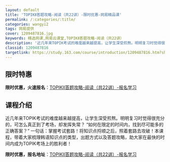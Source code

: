 ```yaml
---
layout: default
title: 'TOPIKⅡ答题攻略-阅读（共22讲）-限时优惠-网易精品课'
permalink: /:categories/:title/
categories: wangyi2
tags: 网易提供
cover: 1209487816.jpg
keywords: 精选网课,网易云课堂,TOPIKⅡ答题攻略-阅读（共22讲）
description: '近几年来TOPIK考试的难度越来越提高，让学生深受煎熬。明明复习时觉得很充分的，可怎么真正到了考场，却发挥失常？“如何在'
classid: 1209487816
targetlink: https://study.163.com/course/introduction/1209487816.htm?share=1&shareId=1025206652&utm_campaign=share&utm_medium=iphoneShare&utm_source=&utm_u=1025206652
---
```


## 限时特惠

**限时优惠，火速报名**：[TOPIKⅡ答题攻略-阅读（共22讲）-报名学习](https://study.163.com/course/introduction/1209487816.htm?share=1&shareId=1025206652&utm_campaign=share&utm_medium=iphoneShare&utm_source=&utm_u=1025206652)

## 课程介绍

近几年来TOPIK考试的难度越来越提高，让学生深受煎熬。明明复习时觉得很充分的，可怎么真正到了考场，却发挥失常？ “如何在限定的时间内，找到尽可能多的正确答案？” 一句话：掌握考试套路！将知识点捋顺之后，照着套路去攻破！本课程，带着大家梳理韩语知识点的类型，出题方式以及答题攻略，助大家在最快的时间内成为TOPIK考场上的胜利者！

**限时优惠，报名地址**：[TOPIKⅡ答题攻略-阅读（共22讲）-报名学习](https://study.163.com/course/introduction/1209487816.htm?share=1&shareId=1025206652&utm_campaign=share&utm_medium=iphoneShare&utm_source=&utm_u=1025206652)

